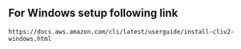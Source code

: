 For Windows setup following link
---------------------------------
    https://docs.aws.amazon.com/cli/latest/userguide/install-cliv2-windows.html
